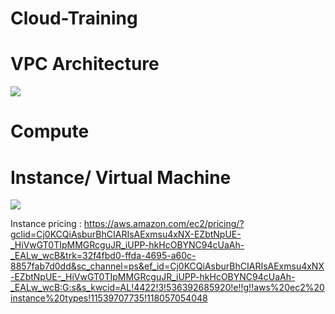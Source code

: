 # Cloud-Training

# VPC Architecture
<img src="vpc_network_architecture.png">


# Compute
# Instance/ Virtual Machine
<img src="ec2_instance_VM.png">


Instance pricing : https://aws.amazon.com/ec2/pricing/?gclid=Cj0KCQiAsburBhCIARIsAExmsu4xNX-EZbtNpUE-_HiVwGT0TIpMMGRcguJR_iUPP-hkHcOBYNC94cUaAh-_EALw_wcB&trk=32f4fbd0-ffda-4695-a60c-8857fab7d0dd&sc_channel=ps&ef_id=Cj0KCQiAsburBhCIARIsAExmsu4xNX-EZbtNpUE-_HiVwGT0TIpMMGRcguJR_iUPP-hkHcOBYNC94cUaAh-_EALw_wcB:G:s&s_kwcid=AL!4422!3!536392685920!e!!g!!aws%20ec2%20instance%20types!11539707735!118057054048
